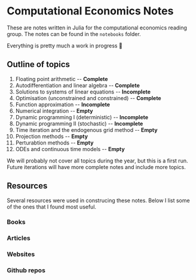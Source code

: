 # Computational Economics Notes

These are notes written in Julia for the computational economics reading group. The notes can be found in the `notebooks` folder. 

Everything is pretty much a work in progress 🚧

## Outline of topics

1. Floating point arithmetic -- **Complete**
2. Autodifferentiation and linear algebra -- **Complete**
3. Solutions to systems of linear equations -- **Incomplete**
4. Optimisation (unconstrained and constrained) -- **Complete**
5. Function approximation -- **Incomplete**
6. Numerical integration -- **Empty**
7. Dynamic programming I (deterministic) -- **Incomplete**
8. Dynamic programming II (stochastic) -- **Incomplete**
9. Time iteration and the endogenous grid method -- **Empty**
10. Projection methods -- **Empty**
11. Perturabtion methods -- **Empty**
12. ODEs and continuous time models -- **Empty**

We will probably not cover all topics during the year, but this is a first run. Future iterations will have more complete notes and include more topics. 

## Resources

Several resources were used in construcing these notes. Below I list some of the ones that I found most useful. 

### Books
### Articles
### Websites
### Github repos

